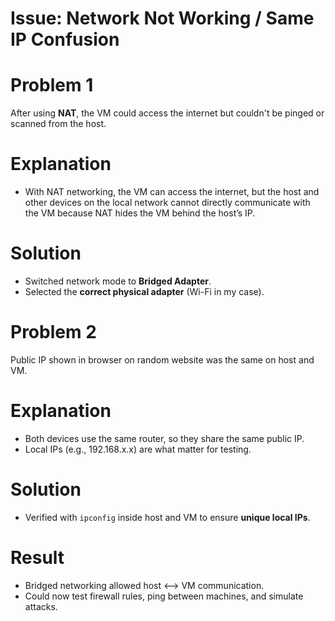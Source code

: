 # Issue: Network Not Working / Same IP Confusion

# Problem 1

After using **NAT**, the VM could access the internet but couldn't be pinged or scanned from the host.

# Explanation
- With NAT networking, the VM can access the internet, but the host and other devices on the local network cannot directly communicate with the VM because NAT hides the VM behind the host’s IP.

# Solution
- Switched network mode to **Bridged Adapter**.
- Selected the **correct physical adapter** (Wi-Fi in my case).

# Problem 2

Public IP shown in browser on random website was the same on host and VM.

# Explanation
- Both devices use the same router, so they share the same public IP.
- Local IPs (e.g., 192.168.x.x) are what matter for testing.

# Solution
- Verified with `ipconfig` inside host and VM to ensure **unique local IPs**.

# Result

- Bridged networking allowed host <--> VM communication.
- Could now test firewall rules, ping between machines, and simulate attacks.
